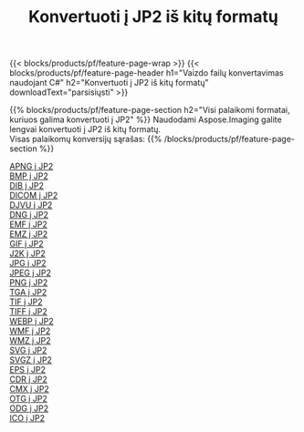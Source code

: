 ﻿---
title: Konvertuoti į JP2 iš kitų formatų 
weight: 3920
url: /lt/net/conversion/to/jp2 
lang: lt
langdirlevel: 2
locales: zh-hans,ja,it,ru,de,es,fr,nl,id,lt,pl,pt,vi,tr,ko,zh-hant,ar,hi,th,sv,cs,uk,he
description: Naudodami Aspose.Imaging galite lengvai konvertuoti į JP2 iš kitų formatų
---

{{< blocks/products/pf/feature-page-wrap >}}
{{< blocks/products/pf/feature-page-header h1="Vaizdo failų konvertavimas naudojant C#" h2="Konvertuoti į JP2 iš kitų formatų" downloadText="parsisiųsti" >}}


{{% blocks/products/pf/feature-page-section  h2="Visi palaikomi formatai, kuriuos galima konvertuoti į JP2" %}}
Naudodami Aspose.Imaging galite lengvai konvertuoti į JP2 iš kitų formatų.
<br/>
Visas palaikomų konversijų sąrašas:
{{% /blocks/products/pf/feature-page-section %}}
<div class="container-fluid productfamilypage bg-gray">
    <div class="convertypes bg-gray agp-content section">
        <div class="container">
		<div class="row other-converters">
		    <div class='col-md-2 other-converter remove-lp remove-rp'><a href="/imaging/lt/net/conversion/apng-to-jp2" >APNG į JP2</a></div>
<div class='col-md-2 other-converter remove-lp remove-rp'><a href="/imaging/lt/net/conversion/bmp-to-jp2" >BMP į JP2</a></div>
<div class='col-md-2 other-converter remove-lp remove-rp'><a href="/imaging/lt/net/conversion/dib-to-jp2" >DIB į JP2</a></div>
<div class='col-md-2 other-converter remove-lp remove-rp'><a href="/imaging/lt/net/conversion/dicom-to-jp2" >DICOM į JP2</a></div>
<div class='col-md-2 other-converter remove-lp remove-rp'><a href="/imaging/lt/net/conversion/djvu-to-jp2" >DJVU į JP2</a></div>
<div class='col-md-2 other-converter remove-lp remove-rp'><a href="/imaging/lt/net/conversion/dng-to-jp2" >DNG į JP2</a></div>
<div class='col-md-2 other-converter remove-lp remove-rp'><a href="/imaging/lt/net/conversion/emf-to-jp2" >EMF į JP2</a></div>
<div class='col-md-2 other-converter remove-lp remove-rp'><a href="/imaging/lt/net/conversion/emz-to-jp2" >EMZ į JP2</a></div>
<div class='col-md-2 other-converter remove-lp remove-rp'><a href="/imaging/lt/net/conversion/gif-to-jp2" >GIF į JP2</a></div>
<div class='col-md-2 other-converter remove-lp remove-rp'><a href="/imaging/lt/net/conversion/j2k-to-jp2" >J2K į JP2</a></div>
<div class='col-md-2 other-converter remove-lp remove-rp'><a href="/imaging/lt/net/conversion/jpg-to-jp2" >JPG į JP2</a></div>
<div class='col-md-2 other-converter remove-lp remove-rp'><a href="/imaging/lt/net/conversion/jpeg-to-jp2" >JPEG į JP2</a></div>
<div class='col-md-2 other-converter remove-lp remove-rp'><a href="/imaging/lt/net/conversion/png-to-jp2" >PNG į JP2</a></div>
<div class='col-md-2 other-converter remove-lp remove-rp'><a href="/imaging/lt/net/conversion/tga-to-jp2" >TGA į JP2</a></div>
<div class='col-md-2 other-converter remove-lp remove-rp'><a href="/imaging/lt/net/conversion/tif-to-jp2" >TIF į JP2</a></div>
<div class='col-md-2 other-converter remove-lp remove-rp'><a href="/imaging/lt/net/conversion/tiff-to-jp2" >TIFF į JP2</a></div>
<div class='col-md-2 other-converter remove-lp remove-rp'><a href="/imaging/lt/net/conversion/webp-to-jp2" >WEBP į JP2</a></div>
<div class='col-md-2 other-converter remove-lp remove-rp'><a href="/imaging/lt/net/conversion/wmf-to-jp2" >WMF į JP2</a></div>
<div class='col-md-2 other-converter remove-lp remove-rp'><a href="/imaging/lt/net/conversion/wmz-to-jp2" >WMZ į JP2</a></div>
<div class='col-md-2 other-converter remove-lp remove-rp'><a href="/imaging/lt/net/conversion/svg-to-jp2" >SVG į JP2</a></div>
<div class='col-md-2 other-converter remove-lp remove-rp'><a href="/imaging/lt/net/conversion/svgz-to-jp2" >SVGZ į JP2</a></div>
<div class='col-md-2 other-converter remove-lp remove-rp'><a href="/imaging/lt/net/conversion/eps-to-jp2" >EPS į JP2</a></div>
<div class='col-md-2 other-converter remove-lp remove-rp'><a href="/imaging/lt/net/conversion/cdr-to-jp2" >CDR į JP2</a></div>
<div class='col-md-2 other-converter remove-lp remove-rp'><a href="/imaging/lt/net/conversion/cmx-to-jp2" >CMX į JP2</a></div>
<div class='col-md-2 other-converter remove-lp remove-rp'><a href="/imaging/lt/net/conversion/otg-to-jp2" >OTG į JP2</a></div>
<div class='col-md-2 other-converter remove-lp remove-rp'><a href="/imaging/lt/net/conversion/odg-to-jp2" >ODG į JP2</a></div>
<div class='col-md-2 other-converter remove-lp remove-rp'><a href="/imaging/lt/net/conversion/ico-to-jp2" >ICO į JP2</a></div>
                </div>
        </div>
    </div>
</div>
<br/>

